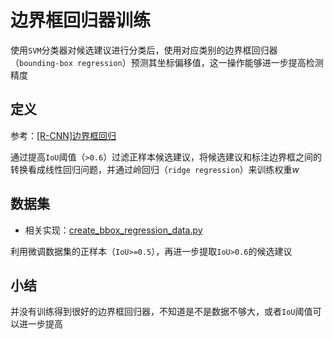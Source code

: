 
# 边界框回归器训练

使用`SVM`分类器对候选建议进行分类后，使用对应类别的边界框回归器（`bounding-box regression`）预测其坐标偏移值，这一操作能够进一步提高检测精度

## 定义

参考：[[R-CNN]边界框回归](https://blog.zhujian.life/posts/dd3aa53a.html)

通过提高`IoU`阈值（`>0.6`）过滤正样本候选建议，将候选建议和标注边界框之间的转换看成线性回归问题，并通过岭回归（`ridge regression`）来训练权重$w$

## 数据集

* 相关实现：[create_bbox_regression_data.py](https://github.com/zjZSTU/R-CNN/blob/master/py/utils/data/create_bbox_regression_data.py)

利用微调数据集的正样本（`IoU>=0.5`），再进一步提取`IoU>0.6`的候选建议

## 小结

并没有训练得到很好的边界框回归器，不知道是不是数据不够大，或者`IoU`阈值可以进一步提高